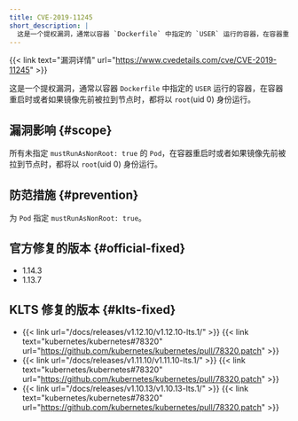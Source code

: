 ```yaml
---
title: CVE-2019-11245
short_description: |
  这是一个提权漏洞，通常以容器 `Dockerfile` 中指定的 `USER` 运行的容器，在容器重启时或者如果镜像先前被拉到节点时，都将以 `root`(uid 0) 身份运行。
---
```


{{< link text="漏洞详情" url="https://www.cvedetails.com/cve/CVE-2019-11245" >}}

这是一个提权漏洞，通常以容器 `Dockerfile` 中指定的 `USER` 运行的容器，在容器重启时或者如果镜像先前被拉到节点时，都将以 `root`(uid 0) 身份运行。

## 漏洞影响 {#scope}

所有未指定 `mustRunAsNonRoot: true` 的 `Pod`，在容器重启时或者如果镜像先前被拉到节点时，都将以 `root`(uid 0) 身份运行。

## 防范措施 {#prevention}

为 `Pod` 指定 `mustRunAsNonRoot: true`。

## 官方修复的版本 {#official-fixed}

- 1.14.3
- 1.13.7

## KLTS 修复的版本 {#klts-fixed}

- {{< link url="/docs/releases/v1.12.10/v1.12.10-lts.1/" >}} {{< link text="kubernetes/kubernetes#78320" url="https://github.com/kubernetes/kubernetes/pull/78320.patch" >}}
- {{< link url="/docs/releases/v1.11.10/v1.11.10-lts.1/" >}} {{< link text="kubernetes/kubernetes#78320" url="https://github.com/kubernetes/kubernetes/pull/78320.patch" >}}
- {{< link url="/docs/releases/v1.10.13/v1.10.13-lts.1/" >}} {{< link text="kubernetes/kubernetes#78320" url="https://github.com/kubernetes/kubernetes/pull/78320.patch" >}}
